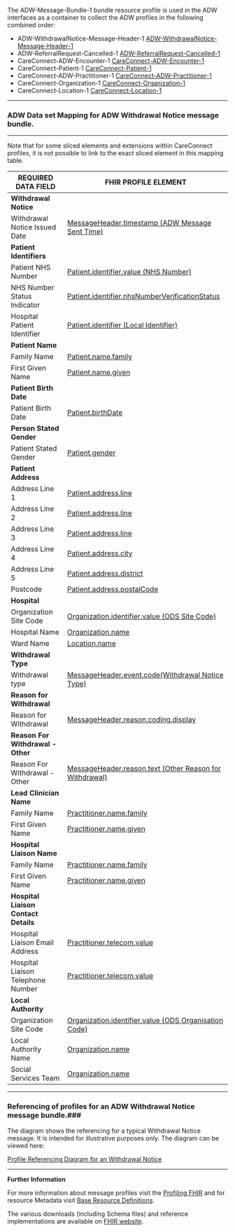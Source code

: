 
The ADW-Message-Bundle-1 bundle resource profile is used in the ADW interfaces as a container to collect the ADW profiles in the following combined order: 

- ADW-WithdrawalNotice-Message-Header-1 [ADW-WithdrawalNotice-Message-Header-1]
- ADW-ReferralRequest-Cancelled-1 [ADW-ReferralRequest-Cancelled-1]
- CareConnect-ADW-Encounter-1 [CareConnect-ADW-Encounter-1]
- CareConnect-Patient-1 [CareConnect-Patient-1]
- CareConnect-ADW-Practitioner-1 [CareConnect-ADW-Practitioner-1]
- CareConnect-Organization-1 [CareConnect-Organization-1]
- CareConnect-Location-1 [CareConnect-Location-1]

----------

[ADW-Message-WithdrawalNotice-1-Ex02]: ../Examples/Profile.ADW-WithdrawalNotice/ADW-Message-WithdrawalNotice-1-Ex02.xml


###  ADW Data set Mapping for ADW Withdrawal Notice message bundle. ###


----------

Note that for some sliced elements and extensions within CareConnect profiles, it is not possible to link to the exact sliced element in this mapping table.


| REQUIRED DATA FIELD                  | FHIR PROFILE ELEMENT                             |
|--------------------------------------|--------------------------------------------------|
| **Withdrawal Notice**                |                                                  |
| Withdrawal Notice Issued Date        | [MessageHeader.timestamp (ADW Message Sent Time)]              |
| **Patient Identifiers**              |                                                  |
| Patient NHS Number                   | [Patient.identifier.value (NHS Number)]                          |
| NHS Number Status Indicator          | [Patient.identifier.nhsNumberVerificationStatus]                            |
| Hospital Patient Identifier          | [Patient.identifier (Local Identifier)]            |
| **Patient Name**                     |                                                  |
| Family Name                          | [Patient.name.family]                                     |
| First Given Name                     | [Patient.name.given]                                       |
| **Patient Birth Date**               |                                                  |
| Patient Birth Date                   | [Patient.birthDate]                                      |
| **Person Stated Gender**             |                                                  |
| Patient Stated Gender                | [Patient.gender]                                         |
| **Patient Address**                  |                                                  |
| Address Line 1                       | [Patient.address.line]                                   |
| Address Line 2                       | [Patient.address.line]                                   |
| Address Line 3                       | [Patient.address.line]                                   |
| Address Line 4                       | [Patient.address.city]                                   |
| Address Line 5                       | [Patient.address.district]                                   |
| Postcode                             | [Patient.address.postalCode]                             |
| **Hospital**                         |                                                  |
| Organization Site Code               | [Organization.identifier.value (ODS Site Code)]             |
| Hospital Name                        | [Organization.name]                                |
| Ward Name                            | [Location.name]                                     |
| **Withdrawal Type**                  |                                                  |
| Withdrawal type                      | [MessageHeader.event.code(Withdrawal Notice Type)]                  |
| **Reason for Withdrawal**            |                                                  |
| Reason for Withdrawal                | [MessageHeader.reason.coding.display]                          |
| **Reason For Withdrawal - Other**    |                                                  |
| Reason For Withdrawal - Other        | [MessageHeader.reason.text (Other Reason for Withdrawal)]                           |
| **Lead Clinician Name**              |                                                  |
| Family Name                          | [Practitioner.name.family]                   |
| First Given Name                     | [Practitioner.name.given]                    |
| **Hospital Liaison Name**            |                                                  |
| Family Name                          | [Practitioner.name.family]                              |
| First Given Name                     | [Practitioner.name.given]                              |
| **Hospital Liaison Contact Details** |                                                  |
| Hospital Liaison Email Address       | [Practitioner.telecom.value]               |
| Hospital Liaison Telephone Number    | [Practitioner.telecom.value]                                  |
| **Local Authority**                  |                                                  |
| Organization Site Code               | [Organization.identifier.value (ODS Organisation Code)]               |
| Local Authority Name                 | [Organization.name]                         |
| Social Services Team                 | [Organization.name] 


[ADW-WithdrawalNotice-Message-Header-1]: adw-withdrawal-notice-message-header-1.html
[ADW-ReferralRequest-Cancelled-1]: adw-referral-request-cancelled-1.html
[CareConnect-Patient-1]: careconnect-patient-1.html
[CareConnect-ADW-Practitioner-1]: careconnect-adw-practitioner-1.html
[ADW-Lead-Clinician-Practitioner-1]: careconnect-adw-practitioner-1.html
[CareConnect-Organization-1]: careconnect-organization-1.html
[CareConnect-ADW-Encounter-1]: careconnect-adw-encounter-1.html
[CareConnect-Organization-1]: careconnect-organization-1.html
[CareConnect-Location-1]: careconnect-location-1.html


[MessageHeader.timestamp (ADW Message Sent Time)]: adw-withdrawal-notice-message-header-1-dict.html#MessageHeader.ADW%20Message%20Sent%20Time
[Patient.identifier.value (NHS Number)]: careconnect-patient-1-dict.html#Patient.identifier.value
[Patient.identifier.nhsNumberVerificationStatus]: extension-careconnect-nhsnumberverificationstatus-1-dict.html#Extension.valueCodeableConcept
[Patient.identifier (Local Identifier)]: careconnect-patient-1-dict.html#Patient.identifier.value
[Patient.name.family]: careconnect-patient-1-dict.html#Patient.name.family
[Patient.name.given]: careconnect-patient-1-dict.html#Patient.name.given
[Patient.birthDate]: careconnect-patient-1-dict.html#Patient.birthDate
[Patient.gender]: careconnect-patient-1-dict.html#Patient.gender
[Patient.address.line]: careconnect-patient-1-dict.html#Patient.address.line
[Patient.address.city]: careconnect-patient-1-dict.html#Patient.address.city
[Patient.address.district]: careconnect-patient-1-dict.html#Patient.address.district
[Patient.address.postalCode]: careconnect-patient-1-dict.html#Patient.address.postalCode
[Organization.identifier.value (ODS Site Code)]: careconnect-organization-1-dict.html#Organization.identifier.value
[Organization.name]: careconnect-organization-1-dict.html#Organization.name
[Location.name]: careconnect-location-1-dict.html#Location.name
[MessageHeader.event.code(Withdrawal Notice Type)]: adw-withdrawal-notice-message-header-1-dict.html#MessageHeader.event.Withdrawal%20Notice%20Type
[MessageHeader.reason.coding.display]: adw-withdrawal-notice-message-header-1-dict.html#MessageHeader.reason.coding.display
[MessageHeader.reason.text (Other Reason for Withdrawal)]: adw-withdrawal-notice-message-header-1-dict.html#MessageHeader.reason.Other%20Reason%20for%20Withdrawal
[Practitioner.name.family]: careconnect-adw-practitioner-1-dict.html#Practitioner.name.family 
[Practitioner.name.given]: careconnect-adw-practitioner-1-dict.html#Practitioner.name.given
[Practitioner.name.family]: careconnect-adw-practitioner-1-dict.html#Practitioner.name.family
[Practitioner.name.given]: careconnect-adw-practitioner-1-dict.html#Practitioner.name.given
[Practitioner.telecom.value]: careconnect-adw-practitioner-1-dict.html#Practitioner.telecom.value
[Practitioner.telecom.value]: careconnect-adw-practitioner-1-dict.html#Practitioner.telecom.value
[Organization.identifier.value (ODS Organisation Code)]: careconnect-organization-1-dict.html#Organization.identifier.value
[Organization.name]: careconnect-organization-1-dict.html#Organization.name
[Organization.name]: careconnect-organization-1-dict.html#Organization.name




----------


### Referencing of profiles for an ADW Withdrawal Notice message bundle.###


The diagram shows the referencing for a typical Withdrawal Notice message. It is intended for illustrative purposes only. The diagram can be viewed here:

[Profile Referencing Diagram for an Withdrawal Notice](../Profile.ADW-WithdrawalNotice/MessageReferencing4.png)

----------


**Further Information**

For more information about message profiles visit the [Profiling FHIR] and for resource Metadata visit [Base Resource Definitions].

The various downloads (including Schema files) and reference implementations are available on [FHIR website].

[Profiling FHIR]: http://hl7.org/fhir/DSTU2/profiling.html
[FHIR website]: http://hl7.org/fhir/DSTU2/index.html
[Base Resource Definitions]: http://hl7.org/fhir/DSTU2/resource.html